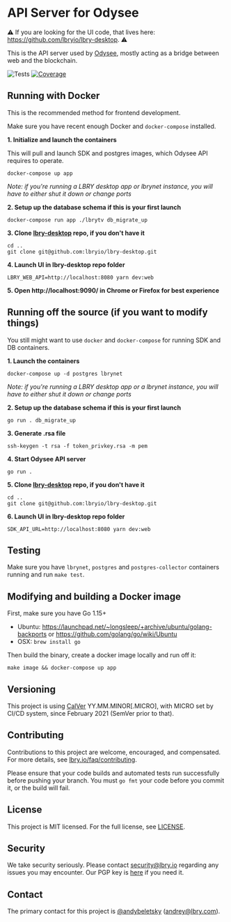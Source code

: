 # API Server for Odysee

⚠️ If you are looking for the UI code, that lives here: https://github.com/lbryio/lbry-desktop. ⚠️

This is the API server used by [Odysee](https://odysee.com), mostly acting as a bridge between web and the blockchain.

![Tests](https://github.com/lbryio/odysee-api/actions/workflows/test.yml/badge.svg) [![Coverage](https://img.shields.io/coveralls/github/lbryio/lbrytv.svg)](https://coveralls.io/github/lbryio/lbrytv)

## Running with Docker

This is the recommended method for frontend development.

Make sure you have recent enough Docker and `docker-compose` installed.

**1. Initialize and launch the containers**

This will pull and launch SDK and postgres images, which Odysee API requires to operate.

`docker-compose up app`

*Note: if you're running a LBRY desktop app or lbrynet instance, you will have to either shut it down or change ports*

**2. Setup up the database schema if this is your first launch**

`docker-compose run app ./lbrytv db_migrate_up`

**3. Clone [lbry-desktop](https://github.com/lbryio/lbry-desktop/) repo, if you don't have it**

```
cd ..
git clone git@github.com:lbryio/lbry-desktop.git
```

**4. Launch UI in lbry-desktop repo folder**

```
LBRY_WEB_API=http://localhost:8080 yarn dev:web
```

**5. Open http://localhost:9090/ in Chrome or Firefox for best experience**

## Running off the source (if you want to modify things)

You still might want to use `docker` and `docker-compose` for running SDK and DB containers.

**1. Launch the containers**

`docker-compose up -d postgres lbrynet`

*Note: if you're running a LBRY desktop app or a lbrynet instance, you will have to either shut it down or change ports*

**2. Setup up the database schema if this is your first launch**

`go run . db_migrate_up`

**3. Generate .rsa file**

`ssh-keygen -t rsa -f token_privkey.rsa -m pem`

**4. Start Odysee API server**

`go run .`

**5. Clone [lbry-desktop](https://github.com/lbryio/lbry-desktop/) repo, if you don't have it**

```
cd ..
git clone git@github.com:lbryio/lbry-desktop.git
```

**6. Launch UI in lbry-desktop repo folder**

```
SDK_API_URL=http://localhost:8080 yarn dev:web
```

## Testing

Make sure you have `lbrynet`, `postgres` and `postgres-collector` containers running and run `make test`.

## Modifying and building a Docker image

First, make sure you have Go 1.15+

- Ubuntu: https://launchpad.net/~longsleep/+archive/ubuntu/golang-backports or https://github.com/golang/go/wiki/Ubuntu
- OSX: `brew install go`

Then build the binary, create a docker image locally and run off it:

```
make image && docker-compose up app
```

## Versioning

This project is using [CalVer](https://calver.org) YY.MM.MINOR[.MICRO], with MICRO set by CI/CD system, since February 2021 (SemVer prior to that).

## Contributing

Contributions to this project are welcome, encouraged, and compensated. For more details, see [lbry.io/faq/contributing](https://lbry.io/faq/contributing).

Please ensure that your code builds and automated tests run successfully before pushing your branch. You must `go fmt` your code before you commit it, or the build will fail.


## License

This project is MIT licensed. For the full license, see [LICENSE](LICENSE).


## Security

We take security seriously. Please contact security@lbry.io regarding any issues you may encounter.
Our PGP key is [here](https://keybase.io/lbry/key.asc) if you need it.


## Contact

The primary contact for this project is [@andybeletsky](https://github.com/andybeletsky) (andrey@lbry.com).

